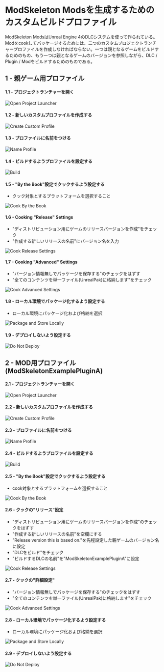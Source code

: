 # ModSkeleton Modsを生成するためのカスタムビルドプロファイル

ModSkeleton ModsはUnreal Engine 4のDLCシステムを使って作られている。Modをcookしてパッケージするためには、二つのカスタムプロジェクトランチャープロファイルを作成しなければならない。一つは親となるゲームをビルドするためのもの、もう一つは親となるゲームのバージョンを参照しながら、DLC / Plugin / Modをビルドするためのものである。

## 1 - 親ゲーム用プロファイル

#### 1.1 - プロジェクトランチャーを開く

![Open Project Launcher](open_project_launcher.jpg)

#### 1.2 - 新しいカスタムプロファイルを作成する

![Create Custom Profile](new_profile.jpg)

#### 1.3 - プロファイルに名前をつける

![Name Profile](main_1_name.jpg)

#### 1.4 - ビルドするようプロファイルを設定する

![Build](main_2_build.jpg)

#### 1.5 - "By the Book"設定でクックするよう設定する

- クック対象とするプラットフォームを選択すること

![Cook By the Book](main_3_cook_book.jpg)

#### 1.6 - Cooking "Release" Settings

- "ディストリビューション用にゲームのリリースバージョンを作成"をチェック
- "作成する新しいリリースの名前"にバージョン名を入力

![Cook Release Settings](main_4_cook_release.jpg)

#### 1.7 - Cooking "Advanced" Settings

- "バージョン情報無しでパッケージを保存する"のチェックをはずす
- "全てのコンテンツを単一ファイル(UnrealPak)に格納します"をチェック

![Cook Advanced Settings](main_5_cook_advanced.jpg)

#### 1.8 - ローカル環境でパッケージ化するよう設定する

- ローカル環境にパッケージ化および格納を選択

![Package and Store Locally](main_6_package.jpg)

#### 1.9 - デプロイしないよう設定する

![Do Not Deploy](main_7_deploy.jpg)

## 2 - MOD用プロファイル (ModSkeletonExamplePluginA)

#### 2.1 - プロジェクトランチャーを開く

![Open Project Launcher](open_project_launcher.jpg)

#### 2.2 - 新しいカスタムプロファイルを作成する

![Create Custom Profile](new_profile.jpg)

#### 2.3 - プロファイルに名前をつける

![Name Profile](plugin_1_name.jpg)

#### 2.4 - ビルドするようプロファイルを設定する

![Build](main_2_build.jpg)

#### 2.5 - "By the Book"設定でクックするよう設定する

- cook対象とするプラットフォームを選択すること

![Cook By the Book](main_3_cook_book.jpg)

#### 2.6 - クックの"リリース"設定

- "ディストリビューション用にゲームのリリースバージョンを作成"のチェックをはずす
- "作成する新しいリリースの名前"を空欄にする
- "Release version this is based on."を先程設定した親ゲームのバージョン名に設定
- "DLCをビルド"をチェック
- "ビルドするDLCの名前"を"ModSkeletonExamplePluginA"に設定

![Cook Release Settings](plugin_4_cook_release.jpg)

#### 2.7 - クックの"詳細設定"

- "バージョン情報無しでパッケージを保存する"のチェックをはずす
- "全てのコンテンツを単一ファイル(UnrealPak)に格納します"をチェック

![Cook Advanced Settings](main_5_cook_advanced.jpg)

#### 2.8 - ローカル環境でパッケージ化するよう設定する

- ローカル環境にパッケージ化および格納を選択

![Package and Store Locally](main_6_package.jpg)

#### 2.9 - デプロイしないよう設定する

![Do Not Deploy](main_7_deploy.jpg)
